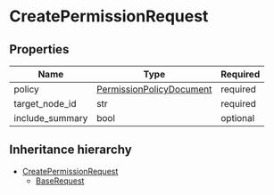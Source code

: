 

# CreatePermissionRequest

## Properties

Name | Type | Required
-------- | -------- | --------
policy | [PermissionPolicyDocument](PermissionPolicyDocument.md) | required
target_node_id | str | required
include_summary | bool | optional




## Inheritance hierarchy


* [CreatePermissionRequest](CreatePermissionRequest.md)
    * [BaseRequest](BaseRequest.md)
